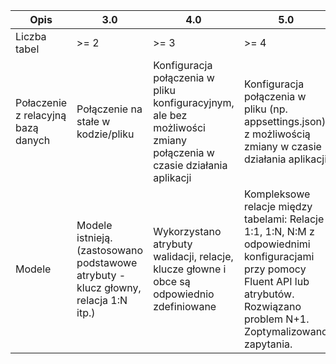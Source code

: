 

|Opis | 3.0 | 4.0 | 5.0|
|-----|-----|-----|----|
|Liczba tabel | >= 2 | >= 3 | >= 4|
|Połaczenie z relacyjną bazą danych | Połączenie na stałe w kodzie/pliku | Konfiguracja połączenia w pliku konfiguracyjnym, ale bez możliwości zmiany połączenia w czasie działania aplikacji | Konfiguracja połączenia w pliku (np. appsettings.json) z możliwością zmiany w czasie działania aplikacji|
| Modele | Modele istnieją. (zastosowano podstawowe atrybuty - klucz głowny, relacja 1:N itp.) | Wykorzystano atrybuty walidacji, relacje, klucze głowne i obce są odpowiednio zdefiniowane | Kompleksowe relacje między tabelami: Relacje 1:1, 1:N, N:M z odpowiednimi konfiguracjami przy pomocy Fluent API lub atrybutów. Rozwiązano problem N+1. Zoptymalizowano zapytania.  |
